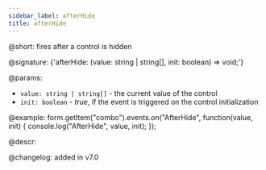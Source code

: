 ```yaml
---
sidebar_label: afterHide
title: afterHide
---          
```


@short: fires after a control is hidden
 
@signature: {'afterHide: (value: string | string[], init: boolean) => void;'}

@params:
- `value: string | string[]` - the current value of the control
- `init: boolean` - *true*, if the event is triggered on the control initialization

@example:
form.getItem("combo").events.on("AfterHide", function(value, init) {
    console.log("AfterHide", value, init);
});

@descr:

@changelog: added in v7.0
